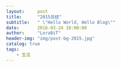 ```yaml
---
layout:     post
title:      "2015总结"
subtitle:   " \"Hello World, Hello Blog\""
date:       2016-03-24 10:00:00
author:     "LoraBiT"
header-img: "img/post-bg-2015.jpg"
catalog: true
tags:
    - 生活
---
```




